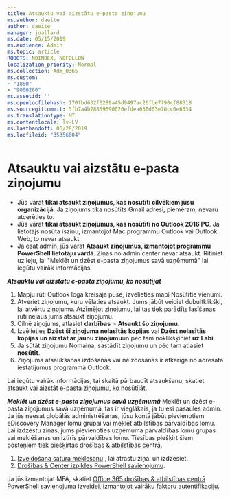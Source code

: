 ```yaml
---
title: Atsauktu vai aizstātu e-pasta ziņojumu
ms.author: daeite
author: daeite
manager: joallard
ms.date: 05/15/2019
ms.audience: Admin
ms.topic: article
ROBOTS: NOINDEX, NOFOLLOW
localization_priority: Normal
ms.collection: Adm_O365
ms.custom:
- "1860"
- "9000260"
ms.assetid: ''
ms.openlocfilehash: 170fbd632f0289a45d9497ac26fbe7f90cf88318
ms.sourcegitcommit: 5fb7a4b28859690020efdea630d03e70cc0e6334
ms.translationtype: MT
ms.contentlocale: lv-LV
ms.lasthandoff: 06/28/2019
ms.locfileid: "35356604"
---
```

# <a name="recall-or-replace-an-email-message"></a>Atsauktu vai aizstātu e-pasta ziņojumu

- Jūs varat **tikai atsaukt ziņojumus, kas nosūtīti cilvēkiem jūsu organizācijā**. Ja ziņojums tika nosūtīts Gmail adresi, piemēram, nevaru atcerēties to.
- Jūs varat **tikai atsaukt ziņojumus, kas nosūtīti no Outlook 2016 PC**. Ja lietotājs nosūta īsziņu, izmantojot Mac programmu Outlook vai Outlook Web, to nevar atsaukt.
- Ja esat admin, jūs varat **Atsaukt ziņojumus, izmantojot programmu PowerShell lietotāju vārdā**. Ziņas no admin center nevar atsaukt. Ritiniet uz leju, lai "Meklēt un dzēst e-pasta ziņojumus savā uzņēmumā" lai iegūtu vairāk informācijas.

***Atsauktu vai aizstātu e-pasta ziņojumu, ko nosūtījāt***

1. Mapju rūtī Outlook loga kreisajā pusē, izvēlieties mapi Nosūtītie vienumi.
2. Atveriet ziņojumu, kuru vēlaties atsaukt. Jums jābūt veiciet dubultklikšķi, lai atvērtu ziņojumu. Atzīmējot ziņojumu, lai tas tiek parādīts lasīšanas rūtī neļaus jums atsaukt ziņojumu.
3. Cilnē ziņojums, atlasiet **darbības** > **Atsaukt šo ziņojumu**.
4. Izvēlieties **Dzēst šī ziņojuma nelasītās kopijas** vai **Dzēst nelasītās kopijas un aizstāt ar jaunu ziņojumu**un pēc tam noklikšķiniet **uz Labi**.
5. Ja sūtāt ziņojumu Nomaiņa, sastādīt ziņojumu un pēc tam atlasiet **nosūtīt**.
6. Ziņojuma atsaukšanas izdošanās vai neizdošanās ir atkarīga no adresāta iestatījumus programmā Outlook.

Lai iegūtu vairāk informācijas, tai skaitā pārbaudīt atsaukšanu, skatiet [atsaukt vai aizstāt e-pasta ziņojumu, ko nosūtījāt](https://support.office.com/article/35027f88-d655-4554-b4f8-6c0729a723a0).

***Meklēt un dzēst e-pasta ziņojumus savā uzņēmumā*** Meklēt un dzēst e-pasta ziņojumus savā uzņēmumā, tas ir vieglākais, ja tu esi pasaules admin. Ja jūs neesat globālās administrēšanas, jūsu kontā jābūt pievienotiem eDiscovery Manager lomu grupai vai meklēt atbilstības pārvaldības lomu. Lai izdzēstu ziņas, jums pievienoties uzņēmuma pārvaldības lomu grupas vai meklēšanas un iztīrīs pārvaldības lomu. Tiesības piešķirt šiem posteņiem tiek piešķirtas [drošības & atbilstības centrā](https://protection.office.com/).

1. [Izveidošana satura meklēšanu](https://docs.microsoft.com/office365/securitycompliance/content-search) , lai atrastu ziņai un izdzēsiet.
2. [Drošības & Center izpildes PowerShell savienojumu](https://docs.microsoft.com/powershell/exchange/office-365-scc/connect-to-scc-powershell/connect-to-scc-powershell?view=exchange-ps). 

Ja jūs izmantojat MFA, skatiet [Office 365 drošības & atbilstības centrā PowerShell savienojuma izveidei, izmantojot vairāku faktoru autentifikaciju](https://docs.microsoft.com/powershell/exchange/office-365-scc/connect-to-scc-powershell/mfa-connect-to-scc-powershell?view=exchange-ps). 

